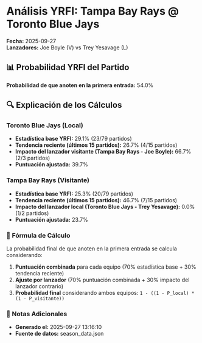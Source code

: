 # Análisis YRFI: Tampa Bay Rays @ Toronto Blue Jays

**Fecha:** 2025-09-27  
**Lanzadores:** Joe Boyle (V) vs Trey Yesavage (L)

## 📊 Probabilidad YRFI del Partido

**Probabilidad de que anoten en la primera entrada:** 54.0%

## 🔍 Explicación de los Cálculos

### Toronto Blue Jays (Local)
- **Estadística base YRFI:** 29.1% (23/79 partidos)
- **Tendencia reciente (últimos 15 partidos):** 26.7% (4/15 partidos)
- **Impacto del lanzador visitante (Tampa Bay Rays - Joe Boyle):** 66.7% (2/3 partidos)
- **Puntuación ajustada:** 39.7%

### Tampa Bay Rays (Visitante)
- **Estadística base YRFI:** 25.3% (20/79 partidos)
- **Tendencia reciente (últimos 15 partidos):** 46.7% (7/15 partidos)
- **Impacto del lanzador local (Toronto Blue Jays - Trey Yesavage):** 0.0% (1/2 partidos)
- **Puntuación ajustada:** 23.7%

### 📝 Fórmula de Cálculo

La probabilidad final de que anoten en la primera entrada se calcula considerando:
1. **Puntuación combinada** para cada equipo (70% estadística base + 30% tendencia reciente)
2. **Ajuste por lanzador** (70% puntuación combinada + 30% impacto del lanzador contrario)
3. **Probabilidad final** considerando ambos equipos: `1 - ((1 - P_local) * (1 - P_visitante))`

### 📌 Notas Adicionales

- **Generado el:** 2025-09-27 13:16:10
- **Fuente de datos:** season_data.json
